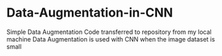 # Data-Augmentation-in-CNN
Simple Data Augmentation Code transferred to repository from my local machine
Data Augmentation is used with CNN when the image dataset is small
